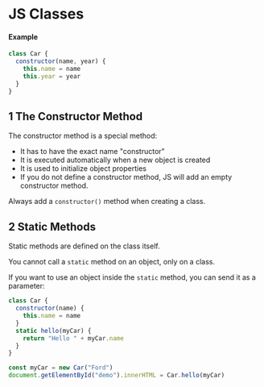 # JS Classes

#### Example

```js
class Car {
  constructor(name, year) {
    this.name = name
    this.year = year
  }
}
```

## 1 The Constructor Method

The constructor method is a special method:

- It has to have the exact name "constructor"
- It is executed automatically when a new object is created
- It is used to initialize object properties
- If you do not define a constructor method, JS will add an empty constructor method.

Always add a `constructor()` method when creating a class.

## 2 Static Methods

Static methods are defined on the class itself.

You cannot call a `static` method on an object, only on a class.

If you want to use an object inside the `static` method, you can send it as a parameter:

```js
class Car {
  constructor(name) {
    this.name = name
  }
  static hello(myCar) {
    return "Hello " + myCar.name
  }
}

const myCar = new Car("Ford")
document.getElementById("demo").innerHTML = Car.hello(myCar)
```
